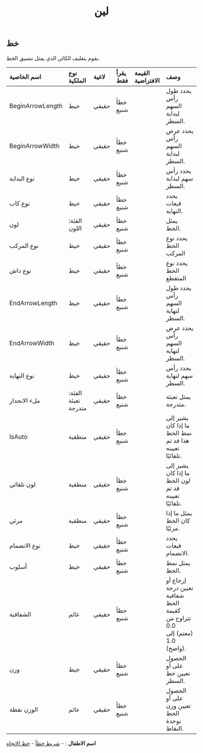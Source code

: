 ﻿---
title: لين
second_title: Aspose.Cells Cloud Documen
type: docs
url: /ar/specification/model/line/
description: "Aspose.Cells مواصفات النموذج السحابي : خط. تعامل بسهولة مع Excel ومستندات جداول البيانات الأخرى التي تحتوي على ميزات مثل الفتح والتوليد والتحرير والتقسيم والدمج والمقارنة والتحويل"
kwords: Excel, Office, جدول البيانات, Cloud REST API, الخط
weight: 50
---
## **خط**

 يقوم بتغليف الكائن الذي يمثل تنسيق الخط.

| اسم الخاصية| نوع الملكية| لاغية| يقرأ فقط| القيمة الافتراضية| وصف|
|:- |:- |:- |:- |:- |:- |
| BeginArrowLength| خيط| حقيقي| خطأ شنيع|| يحدد طول رأس السهم لبداية السطر.|
| BeginArrowWidth| خيط| حقيقي| خطأ شنيع|| يحدد عرض رأس السهم لبداية السطر.|
| نوع البداية| خيط| حقيقي| خطأ شنيع|| يحدد رأس سهم لبداية السطر.|
| نوع كاب| خيط| حقيقي| خطأ شنيع|| يحدد قبعات النهاية.|
| لون| الفئة: اللون| حقيقي| خطأ شنيع|| يمثل الخط.|
| نوع المركب| خيط| حقيقي| خطأ شنيع|| يحدد نوع الخط المركب|
| نوع داش| خيط| حقيقي| خطأ شنيع|| يحدد نوع الخط المتقطع|
| EndArrowLength| خيط| حقيقي| خطأ شنيع|| يحدد طول رأس السهم لنهاية السطر.|
| EndArrowWidth| خيط| حقيقي| خطأ شنيع|| يحدد عرض رأس السهم لنهاية السطر.|
| نوع النهاية| خيط| حقيقي| خطأ شنيع|| يحدد رأس سهم لنهاية السطر.|
| ملء الانحدار| الفئة: تعبئة متدرجة| حقيقي| خطأ شنيع|| يمثل تعبئة متدرجة.|
| IsAuto| منطقية| حقيقي| خطأ شنيع|| يشير إلى ما إذا كان نمط الخط هذا قد تم تعيينه تلقائيًا.|
| لون تلقائي| منطقية| حقيقي| خطأ شنيع|| يشير إلى ما إذا كان لون الخط قد تم تعيينه تلقائيًا.|
| مرئي| منطقية| حقيقي| خطأ شنيع|| يمثل ما إذا كان الخط مرئيًا.|
| نوع الانضمام| خيط| حقيقي| خطأ شنيع|| يحدد قبعات الانضمام.|
| أسلوب| خيط| حقيقي| خطأ شنيع|| يمثل نمط الخط.|
| الشفافية| عائم| حقيقي| خطأ شنيع||إرجاع أو تعيين درجة شفافية الخط كقيمة تتراوح من 0.0 (معتم) إلى 1.0 (واضح).|
| وزن| خيط| حقيقي| خطأ شنيع|| الحصول على أو تعيين خط السطر.|
| الوزن نقطة| عائم| حقيقي| خطأ شنيع|| الحصول على أو تعيين وزن الخط بوحدة النقاط.|

**اسم الاطفال** : 
	-  [شريط خطأ](errorbar) 
	-  [خط الاتجاه](trendline) 
